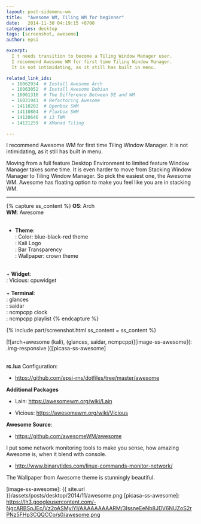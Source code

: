 ```yaml
---
layout: post-sidemenu-wm
title:  "Awesome WM, Tiling WM for beginner"
date:   2014-11-30 04:19:15 +0700
categories: desktop
tags: [screenshot, awesome]
author: epsi

excerpt:
  I t needs transition to become a Tiling Window Manager user.
  I recommend Awesome WM for first time Tiling Window Manager.
  It is not intimidating, as it still has built in menu.

related_link_ids: 
  - 16062934  # Install Awesome Arch
  - 16063052  # Install Awesome Debian  
  - 16061316  # The Difference Between DE and WM
  - 16031941  # Refactoring Awesome
  - 14110202  # Openbox SWM
  - 14110804  # Fluxbox SWM
  - 14120646  # i3 TWM
  - 14121259  # XMonad Tiling

---
```


I recommend Awesome WM for first time Tiling Window Manager.
It is not intimidating, as it still has built in menu.

Moving from a full feature Desktop Environment
to limited feature Window Manager takes some time.
It is even harder to move from Stacking Window Manager
to Tiling Window Manager. So pick the easiest one, the Awesome WM.
Awesome has floating option to make you feel like you are in stacking WM.

-- -- --

{% capture ss_content %}
<strong>OS</strong>: Arch<br/> 
<strong>WM</strong>: Awesome<br/>
<br/>
  + <strong>Theme</strong>:<br/>
  : Color: blue-black-red theme<br/>
  : Kali Logo<br/>
  : Bar Transparency<br/>
  : Wallpaper: crown theme<br/>
<br/>
  + <strong>Widget</strong>:<br/>
  : Vicious: cpuwidget<br/>
<br/>
  + <strong>Terminal</strong>:<br/>
  : glances<br/>
  : saidar<br/>
  : ncmpcpp clock<br/>
  : ncmpcpp playlist
{% endcapture %}

{% include part/screenshot.html ss_content = ss_content %}


[![arch+awesome (kali), (glances, saidar, ncmpcpp)][image-ss-awesome]{: .img-responsive }][picasa-ss-awesome]
<br/><br/>


**rc.lua** Configuration:

* <https://github.com/epsi-rns/dotfiles/tree/master/awesome>

**Additional Packages**

* Lain: <https://awesomewm.org/wiki/Lain>

* Vicious: <https://awesomewm.org/wiki/Vicious>

**Awesome Source**:

* <https://github.com/awesomeWM/awesome>


I put some network monitoring tools to make you sense,
how amazing Awesome is, when it blend with console.

* <http://www.binarytides.com/linux-commands-monitor-network/>

The Wallpaper from Awesome theme is stunningly beautiful.


[//]: <> ( -- -- -- links below -- -- -- )

[image-ss-awesome]: {{ site.url }}/assets/posts/desktop/2014/11/awesome.png
[picasa-ss-awesome]: https://lh3.googleusercontent.com/-NgcARBSpJEc/Vz2oASMylYI/AAAAAAAAARM/3IssneEeNb8JDV6NUZoS2rPNz5FHp3CQQCCo/s0/awesome.png
